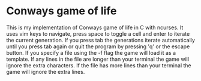 # Conways game of life
This is my implementation of Conways game of life 
in C with ncurses. It uses vim keys to navigate,
press space to toggle a cell and enter to iterate
the current generation. If you press tab the
generations iterate automatically until you
press tab again or quit the program by pressing
'q' or the escape button. If you specify a file
using the -f flag the game will load it as a
template. If any lines in the file are longer
than your terminal the game will ignore the extra
characters. If the file has more lines than your
terminal the game will ignore the extra lines.

